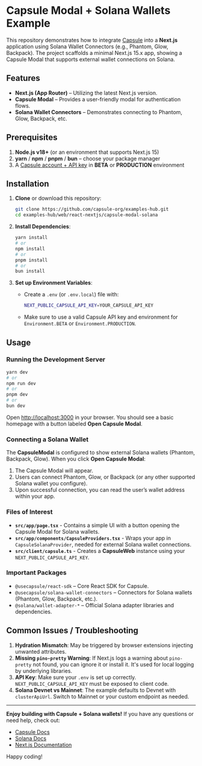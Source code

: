 # Capsule Modal + Solana Wallets Example

This repository demonstrates how to integrate [Capsule](https://usecapsule.com/) into a **Next.js** application using
Solana Wallet Connectors (e.g., Phantom, Glow, Backpack). The project scaffolds a minimal Next.js 15.x app, showing a
Capsule Modal that supports external wallet connections on Solana.

## Features

- **Next.js (App Router)** – Utilizing the latest Next.js version.
- **Capsule Modal** – Provides a user-friendly modal for authentication flows.
- **Solana Wallet Connectors** – Demonstrates connecting to Phantom, Glow, Backpack, etc.

## Prerequisites

1. **Node.js v18+** (or an environment that supports Next.js 15)
2. **yarn** / **npm** / **pnpm** / **bun** – choose your package manager
3. A [Capsule account + API key](https://developer.usecapsule.com/) in **BETA** or **PRODUCTION** environment

## Installation

1. **Clone** or download this repository:

   ```bash
   git clone https://github.com/capsule-org/examples-hub.git
   cd examples-hub/web/react-nextjs/capsule-modal-solana
   ```

2. **Install Dependencies**:

   ```bash
   yarn install
   # or
   npm install
   # or
   pnpm install
   # or
   bun install
   ```

3. **Set up Environment Variables**:
   - Create a `.env` (or `.env.local`) file with:
     ```bash
     NEXT_PUBLIC_CAPSULE_API_KEY=YOUR_CAPSULE_API_KEY
     ```
   - Make sure to use a valid Capsule API key and environment for `Environment.BETA` or `Environment.PRODUCTION`.

## Usage

### Running the Development Server

```bash
yarn dev
# or
npm run dev
# or
pnpm dev
# or
bun dev
```

Open [http://localhost:3000](http://localhost:3000) in your browser. You should see a basic homepage with a button
labeled **Open Capsule Modal**.

### Connecting a Solana Wallet

The **CapsuleModal** is configured to show external Solana wallets (Phantom, Backpack, Glow). When you click
**Open Capsule Modal**:

1. The Capsule Modal will appear.
2. Users can connect Phantom, Glow, or Backpack (or any other supported Solana wallet you configure).
3. Upon successful connection, you can read the user’s wallet address within your app.

### Files of Interest

- **`src/app/page.tsx`** - Contains a simple UI with a button opening the Capsule Modal for Solana wallets.
- **`src/app/components/CapsuleProviders.tsx`** - Wraps your app in `CapsuleSolanaProvider`, needed for external Solana
  wallet connections.
- **`src/client/capsule.ts`** - Creates a **CapsuleWeb** instance using your `NEXT_PUBLIC_CAPSULE_API_KEY`.

### Important Packages

- `@usecapsule/react-sdk` – Core React SDK for Capsule.
- `@usecapsule/solana-wallet-connectors` – Connectors for Solana wallets (Phantom, Glow, Backpack, etc.).
- `@solana/wallet-adapter-*` – Official Solana adapter libraries and dependencies.

## Common Issues / Troubleshooting

1. **Hydration Mismatch**: May be triggered by browser extensions injecting unwanted attributes.
2. **Missing `pino-pretty` Warning**: If Next.js logs a warning about `pino-pretty` not found, you can ignore it or
   install it. It's used for local logging by underlying libraries.
3. **API Key**: Make sure your `.env` is set up correctly. `NEXT_PUBLIC_CAPSULE_API_KEY` must be exposed to client code.
4. **Solana Devnet vs Mainnet**: The example defaults to Devnet with `clusterApiUrl`. Switch to Mainnet or your custom
   endpoint as needed.

---

**Enjoy building with Capsule + Solana wallets!** If you have any questions or need help, check out:

- [Capsule Docs](https://docs.usecapsule.com/)
- [Solana Docs](https://docs.solana.com/)
- [Next.js Documentation](https://nextjs.org/docs)

Happy coding!